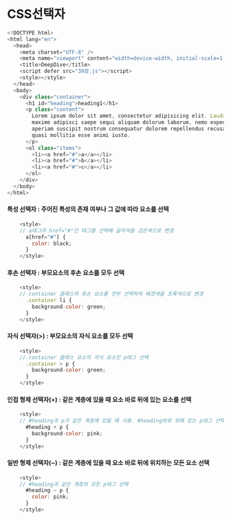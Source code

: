 # CSS선택자  
```javascript  
<!DOCTYPE html>
<html lang="en">
  <head>
    <meta charset="UTF-8" />
    <meta name="viewport" content="width=device-width, initial-scale=1.0" />
    <title>DeepDive</title>
    <script defer src="39장.js"></script>
    <style></style>
  </head>
  <body>
    <div class="container">
      <h1 id="heading">heading1</h1>
      <p class="content">
        Lorem ipsum dolor sit amet, consectetur adipisicing elit. Laudantium,
        maxime adipisci saepe sequi aliquam dolorum laborum, nemo expedita
        aperiam suscipit nostrum consequatur dolorem repellendus recusandae
        quasi mollitia esse animi iusto.
      </p>
      <ol class="items">
        <li><a href="#">a</a></li>
        <li><a href="#">b</a></li>
        <li><a href="#">c</a></li>
      </ol>
    </div>
  </body>
</html>
```  
#### 특성 선택자 : 주어진 특성의 존재 여부나 그 값에 따라 요소를 선택  
```javascript  
    <style>
    // a태그의 href="#"인 태그를 선택해 글자색을 검은색으로 변경
      a[href="#"] {
        color: black;
      }
    </style>
```  
#### 후손 선택자 : 부모요소의 후손 요소를 모두 선택  
```javascript  
    <style>
    // container 클래스의 후손 요소를 전부 선택하여 배경색을 초록색으로 변경
      .container li {
        background-color: green;
      }
    </style>
```  
#### 자식 선택자(>) : 부모요소의 자식 요소를 모두 선택  
```javascript  
    <style>
    // container 클래스 요소의 자식 요소인 p태그 선택
      .container > p {
        background-color: green;
      }
    </style>
```  
#### 인접 형제 선택자(+) : 같은 계층에 있을 때 요소 바로 뒤에 있는 요소를 선택  
```javascript  
    <style>
    // #heading과 p가 같은 계층에 있을 때 사용. #heading바로 뒤에 있는 p태그 선택
      #heading + p {
        background-color: pink;
      }
    </style>
```  
#### 일반 형제 선택자(~) : 같은 계층에 있을 때 요소 바로 뒤에 위치하는 모든 요소 선택  
```javascript  
    <style>
    // #heading과 같은 계층의 모든 p태그 선택
      #heading ~ p {
        color: pink;
      }
    </style>
 ```  
 

